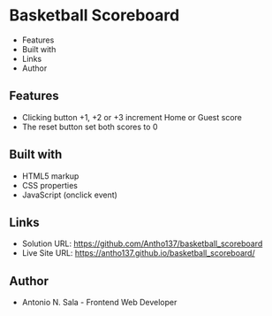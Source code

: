 # Basketball Scoreboard

- Features
- Built with
- Links
- Author

## Features

- Clicking button +1, +2 or +3 increment Home or Guest score 
- The reset button set both scores to 0                            

## Built with

- HTML5 markup
- CSS properties
- JavaScript (onclick event)

## Links

- Solution URL: https://github.com/Antho137/basketball_scoreboard
- Live Site URL: https://antho137.github.io/basketball_scoreboard/

## Author

- Antonio N. Sala - Frontend Web Developer